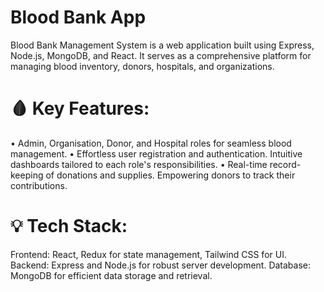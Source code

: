 
# Blood Bank App

Blood Bank Management System is a web application built using Express, Node.js, MongoDB, and React. It serves as a comprehensive platform for managing blood inventory, donors, hospitals, and organizations.

# 🩸 Key Features:

•	Admin, Organisation, Donor, and Hospital roles for seamless blood management.
•	Effortless user registration and authentication. Intuitive dashboards tailored to each role's responsibilities.
•	Real-time record-keeping of donations and supplies. Empowering donors to track their contributions.


# 💡 Tech Stack:

Frontend: React, Redux for state management, Tailwind CSS for UI. Backend: Express and Node.js for robust server development. Database: MongoDB for efficient data storage and retrieval.


